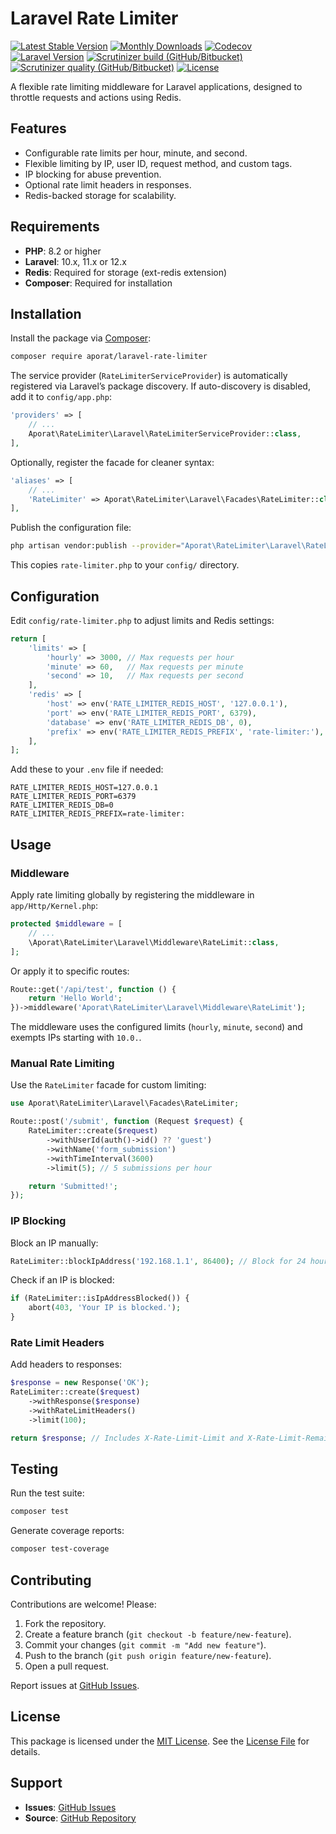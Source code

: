 # Laravel Rate Limiter

[![Latest Stable Version](https://img.shields.io/packagist/v/aporat/laravel-rate-limiter.svg?style=flat-square&logo=composer)](https://packagist.org/packages/aporat/rate-limiter-middleware)
[![Monthly Downloads](https://img.shields.io/packagist/dm/aporat/laravel-rate-limiter.svg?style=flat-square&logo=composer)](https://packagist.org/packages/aporat/laravel-rate-limiter)
[![Codecov](https://img.shields.io/codecov/c/github/aporat/laravel-rate-limiter?style=flat-square)](https://codecov.io/github/aporat/laravel-rate-limiter)
[![Laravel Version](https://img.shields.io/badge/Laravel-12.x-orange.svg?style=flat-square)](https://laravel.com/docs/12.x)
[![Scrutinizer build (GitHub/Bitbucket)](https://img.shields.io/scrutinizer/build/g/aporat/laravel-rate-limiter?style=flat-square)](https://scrutinizer-ci.com/g/aporat/laravel-rate-limiter/build-status/master)
[![Scrutinizer quality (GitHub/Bitbucket)](https://img.shields.io/scrutinizer/quality/g/aporat/laravel-rate-limiter?style=flat-square)](https://scrutinizer-ci.com/g/aporat/laravel-rate-limiter/?branch=master)
[![License](https://img.shields.io/packagist/l/aporat/laravel-rate-limiter.svg?style=flat-square)](https://github.com/aporat/laravel-rate-limiter/blob/master/LICENSE)

A flexible rate limiting middleware for Laravel applications, designed to throttle requests and actions using Redis.

## Features
- Configurable rate limits per hour, minute, and second.
- Flexible limiting by IP, user ID, request method, and custom tags.
- IP blocking for abuse prevention.
- Optional rate limit headers in responses.
- Redis-backed storage for scalability.

## Requirements
- **PHP**: 8.2 or higher
- **Laravel**: 10.x, 11.x or 12.x
- **Redis**: Required for storage (ext-redis extension)
- **Composer**: Required for installation

## Installation
Install the package via [Composer](https://getcomposer.org/):

```bash
composer require aporat/laravel-rate-limiter
```

The service provider (`RateLimiterServiceProvider`) is automatically registered via Laravel’s package discovery. If auto-discovery is disabled, add it to `config/app.php`:

```php
'providers' => [
    // ...
    Aporat\RateLimiter\Laravel\RateLimiterServiceProvider::class,
],
```

Optionally, register the facade for cleaner syntax:

```php
'aliases' => [
    // ...
    'RateLimiter' => Aporat\RateLimiter\Laravel\Facades\RateLimiter::class,
],
```

Publish the configuration file:

```bash
php artisan vendor:publish --provider="Aporat\RateLimiter\Laravel\RateLimiterServiceProvider" --tag="config"
```

This copies `rate-limiter.php` to your `config/` directory.

## Configuration
Edit `config/rate-limiter.php` to adjust limits and Redis settings:

```php
return [
    'limits' => [
        'hourly' => 3000, // Max requests per hour
        'minute' => 60,   // Max requests per minute
        'second' => 10,   // Max requests per second
    ],
    'redis' => [
        'host' => env('RATE_LIMITER_REDIS_HOST', '127.0.0.1'),
        'port' => env('RATE_LIMITER_REDIS_PORT', 6379),
        'database' => env('RATE_LIMITER_REDIS_DB', 0),
        'prefix' => env('RATE_LIMITER_REDIS_PREFIX', 'rate-limiter:'),
    ],
];
```

Add these to your `.env` file if needed:

```
RATE_LIMITER_REDIS_HOST=127.0.0.1
RATE_LIMITER_REDIS_PORT=6379
RATE_LIMITER_REDIS_DB=0
RATE_LIMITER_REDIS_PREFIX=rate-limiter:
```

## Usage

### Middleware
Apply rate limiting globally by registering the middleware in `app/Http/Kernel.php`:

```php
protected $middleware = [
    // ...
    \Aporat\RateLimiter\Laravel\Middleware\RateLimit::class,
];
```

Or apply it to specific routes:

```php
Route::get('/api/test', function () {
    return 'Hello World';
})->middleware('Aporat\RateLimiter\Laravel\Middleware\RateLimit');
```

The middleware uses the configured limits (`hourly`, `minute`, `second`) and exempts IPs starting with `10.0.`.

### Manual Rate Limiting
Use the `RateLimiter` facade for custom limiting:

```php
use Aporat\RateLimiter\Laravel\Facades\RateLimiter;

Route::post('/submit', function (Request $request) {
    RateLimiter::create($request)
        ->withUserId(auth()->id() ?? 'guest')
        ->withName('form_submission')
        ->withTimeInterval(3600)
        ->limit(5); // 5 submissions per hour

    return 'Submitted!';
});
```

### IP Blocking
Block an IP manually:

```php
RateLimiter::blockIpAddress('192.168.1.1', 86400); // Block for 24 hours
```

Check if an IP is blocked:

```php
if (RateLimiter::isIpAddressBlocked()) {
    abort(403, 'Your IP is blocked.');
}
```

### Rate Limit Headers
Add headers to responses:

```php
$response = new Response('OK');
RateLimiter::create($request)
    ->withResponse($response)
    ->withRateLimitHeaders()
    ->limit(100);

return $response; // Includes X-Rate-Limit-Limit and X-Rate-Limit-Remaining
```

## Testing
Run the test suite:

```bash
composer test
```

Generate coverage reports:

```bash
composer test-coverage
```

## Contributing
Contributions are welcome! Please:
1. Fork the repository.
2. Create a feature branch (`git checkout -b feature/new-feature`).
3. Commit your changes (`git commit -m "Add new feature"`).
4. Push to the branch (`git push origin feature/new-feature`).
5. Open a pull request.

Report issues at [GitHub Issues](https://github.com/aporat/laravel-rate-limiter/issues).

## License
This package is licensed under the [MIT License](LICENSE). See the [License File](LICENSE) for details.

## Support
- **Issues**: [GitHub Issues](https://github.com/aporat/laravel-rate-limiter/issues)
- **Source**: [GitHub Repository](https://github.com/aporat/laravel-rate-limiter)
